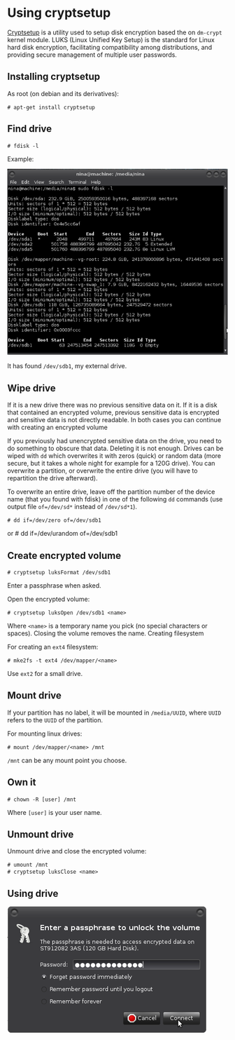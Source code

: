 # Using cryptsetup

[Cryptsetup](https://gitlab.com/cryptsetup/cryptsetup) is a utility used to setup disk encryption based the on `dm-crypt` kernel module. LUKS (Linux Unified Key Setup) is the standard for Linux hard disk encryption, facilitating compatibility among distributions, and providing secure management of multiple user passwords.

## Installing cryptsetup

As root (on debian and its derivatives):

    # apt-get install cryptsetup

## Find drive

    # fdisk -l

Example:

![Using drive](../../assets/images/fdisk-l.png)

It has found `/dev/sdb1`, my external drive.

## Wipe drive

If it is a new drive there was no previous sensitive data on it. If it is a disk that contained an encrypted volume, previous sensitive data is encrypted and sensitive data is not directly readable. In both cases you can continue with creating an encrypted volume

If you previously had unencrypted sensitive data on the drive, you need to do something to obscure that data. Deleting it is not enough. Drives can be wiped with `dd` which overwrites it with zeros (quick) or random data (more secure, but it takes a whole night for example for a 120G drive). You can overwrite a partition, or overwrite the entire drive (you will have to repartition the drive afterward). 

To overwrite an entire drive, leave off the partition number of the device name (that you found with fdisk) in one of the following `dd` commands (use output file `of=/dev/sd*` instead of `/dev/sd*1`).

    # dd if=/dev/zero of=/dev/sdb1
or
    # dd if=/dev/urandom of=/dev/sdb1

## Create encrypted volume

    # cryptsetup luksFormat /dev/sdb1

Enter a passphrase when asked.

Open the encrypted volume:

    # cryptsetup luksOpen /dev/sdb1 <name>

Where `<name>` is a temporary name you pick (no special characters or spaces). Closing the volume removes the name.
Creating filesystem

For creating an `ext4` filesystem:

    # mke2fs -t ext4 /dev/mapper/<name>

Use `ext2` for a small drive. 

##  Mount drive

If your partition has no label, it will be mounted in `/media/UUID`, where `UUID` refers to the `UUID` of the partition.

For mounting linux drives:
    
    # mount /dev/mapper/<name> /mnt

`/mnt` can be any mount point you choose. 

## Own it

    # chown -R [user] /mnt

Where `[user]` is your user name.

## Unmount drive

Unmount drive and close the encrypted volume:

```
# umount /mnt
# cryptsetup luksClose <name>
```

## Using drive 

![Using drive](../../assets/images/volume.png)



